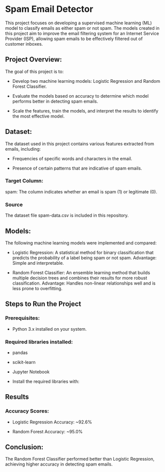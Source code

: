 # Spam Email Detector

This project focuses on developing a supervised machine learning (ML) model to classify emails as either spam or not spam. The models created in this project aim to improve the email filtering system for an Internet Service Provider (ISP), allowing spam emails to be effectively filtered out of customer inboxes.

## Project Overview:

The goal of this project is to:

- Develop two machine learning models: Logistic Regression and Random Forest Classifier.
  
- Evaluate the models based on accuracy to determine which model performs better in detecting spam emails.
  
- Scale the features, train the models, and interpret the results to identify the most effective model.

  
## Dataset:

The dataset used in this project contains various features extracted from emails, including:

- Frequencies of specific words and characters in the email.
  
- Presence of certain patterns that are indicative of spam emails.

### Target Column:

spam: The column indicates whether an email is spam (1) or legitimate (0).

### Source

The dataset file spam-data.csv is included in this repository.

## Models:

The following machine learning models were implemented and compared:

- Logistic Regression: A statistical method for binary classification that predicts the probability of a label being spam or not spam.
Advantage: Simple and interpretable.

- Random Forest Classifier: An ensemble learning method that builds multiple decision trees and combines their results for more robust classification.
Advantage: Handles non-linear relationships well and is less prone to overfitting.

## Steps to Run the Project

### Prerequisites:

- Python 3.x installed on your system.

### Required libraries installed:

- pandas

- scikit-learn

- Jupyter Notebook

- Install the required libraries with:

## Results

### Accuracy Scores:

- Logistic Regression Accuracy: ~92.6%

- Random Forest Accuracy: ~95.0%

## Conclusion:

The Random Forest Classifier performed better than Logistic Regression, achieving higher accuracy in detecting spam emails.

